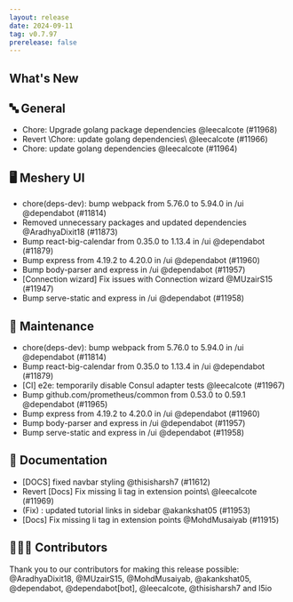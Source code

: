 ```yaml
---
layout: release
date: 2024-09-11
tag: v0.7.97
prerelease: false
---
```


## What's New
## 🔤 General
- Chore: Upgrade golang package dependencies @leecalcote (#11968)
- Revert \Chore: update golang dependencies\ @leecalcote (#11966)
- Chore: update golang dependencies @leecalcote (#11964)

## 🖥 Meshery UI

- chore(deps-dev): bump webpack from 5.76.0 to 5.94.0 in /ui @dependabot (#11814)
- Removed unnecessary packages and updated dependencies @AradhyaDixit18 (#11873)
- Bump react-big-calendar from 0.35.0 to 1.13.4 in /ui @dependabot (#11879)
- Bump express from 4.19.2 to 4.20.0 in /ui @dependabot (#11960)
- Bump body-parser and express in /ui @dependabot (#11957)
- [Connection wizard] Fix issues with Connection wizard @MUzairS15 (#11947)
- Bump serve-static and express in /ui @dependabot (#11958)

## 🧰 Maintenance

- chore(deps-dev): bump webpack from 5.76.0 to 5.94.0 in /ui @dependabot (#11814)
- Bump react-big-calendar from 0.35.0 to 1.13.4 in /ui @dependabot (#11879)
- [CI] e2e:  temporarily disable Consul adapter tests @leecalcote (#11967)
- Bump github.com/prometheus/common from 0.53.0 to 0.59.1 @dependabot (#11965)
- Bump express from 4.19.2 to 4.20.0 in /ui @dependabot (#11960)
- Bump body-parser and express in /ui @dependabot (#11957)
- Bump serve-static and express in /ui @dependabot (#11958)

## 📖 Documentation

- [DOCS] fixed navbar styling @thisisharsh7 (#11612)
- Revert \[Docs] Fix missing li tag in extension points\ @leecalcote (#11969)
- (Fix) : updated tutorial links in sidebar @akankshat05 (#11953)
- [Docs] Fix missing li tag in extension points @MohdMusaiyab (#11915)

## 👨🏽‍💻 Contributors

Thank you to our contributors for making this release possible:
@AradhyaDixit18, @MUzairS15, @MohdMusaiyab, @akankshat05, @dependabot, @dependabot[bot], @leecalcote, @thisisharsh7 and l5io

